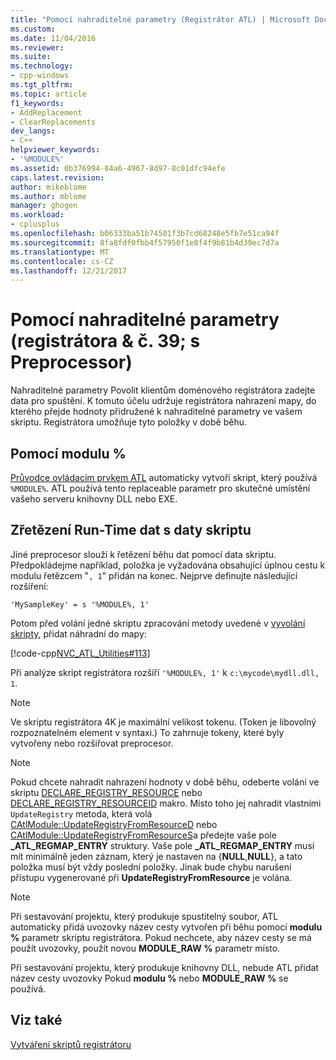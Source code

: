 ```yaml
---
title: "Pomocí nahraditelné parametry (Registrátor ATL) | Microsoft Docs"
ms.custom: 
ms.date: 11/04/2016
ms.reviewer: 
ms.suite: 
ms.technology:
- cpp-windows
ms.tgt_pltfrm: 
ms.topic: article
f1_keywords:
- AddReplacement
- ClearReplacements
dev_langs:
- C++
helpviewer_keywords:
- '%MODULE%'
ms.assetid: 0b376994-84a6-4967-8d97-8c01dfc94efe
caps.latest.revision: 
author: mikeblome
ms.author: mblome
manager: ghogen
ms.workload:
- cplusplus
ms.openlocfilehash: b06333ba51b74501f3b7cd68248e5fb7e51ca94f
ms.sourcegitcommit: 8fa8fdf0fbb4f57950f1e8f4f9b81b4d39ec7d7a
ms.translationtype: MT
ms.contentlocale: cs-CZ
ms.lasthandoff: 12/21/2017
---
```

# <a name="using-replaceable-parameters-the-registrar39s-preprocessor"></a>Pomocí nahraditelné parametry (registrátora & č. 39; s Preprocessor)
Nahraditelné parametry Povolit klientům doménového registrátora zadejte data pro spuštění. K tomuto účelu udržuje registrátora nahrazení mapy, do kterého přejde hodnoty přidružené k nahraditelné parametry ve vašem skriptu. Registrátora umožňuje tyto položky v době běhu.  
  
##  <a name="_atl_using_.25.module.25"></a>Pomocí modulu %  
 [Průvodce ovládacím prvkem ATL](../atl/reference/atl-control-wizard.md) automaticky vytvoří skript, který používá `%MODULE%`. ATL používá tento replaceable parametr pro skutečné umístění vašeho serveru knihovny DLL nebo EXE.  
  
## <a name="concatenating-run-time-data-with-script-data"></a>Zřetězení Run-Time dat s daty skriptu  
 Jiné preprocesor slouží k řetězení běhu dat pomocí data skriptu. Předpokládejme například, položka je vyžadována obsahující úplnou cestu k modulu řetězcem "`, 1`" přidán na konec. Nejprve definujte následující rozšíření:  
  
```  
'MySampleKey' = s '%MODULE%, 1'  
```  
  
 Potom před volání jedné skriptu zpracování metody uvedené v [vyvolání skripty](../atl/invoking-scripts.md), přidat náhradní do mapy:  
  
 [!code-cpp[NVC_ATL_Utilities#113](../atl/codesnippet/cpp/using-replaceable-parameters-the-registrar-s-preprocessor_1.cpp)]  
  
 Při analýze skript registrátora rozšíří `'%MODULE%, 1'` k `c:\mycode\mydll.dll, 1`.  
  
> [!NOTE]
>  Ve skriptu registrátora 4K je maximální velikost tokenu. (Token je libovolný rozpoznatelném element v syntaxi.) To zahrnuje tokeny, které byly vytvořeny nebo rozšiřovat preprocesor.  
  
> [!NOTE]
>  Pokud chcete nahradit nahrazení hodnoty v době běhu, odeberte volání ve skriptu [DECLARE_REGISTRY_RESOURCE](../atl/reference/registry-macros.md#declare_registry_resource) nebo [DECLARE_REGISTRY_RESOURCEID](../atl/reference/registry-macros.md#declare_registry_resourceid) makro. Místo toho jej nahradit vlastními `UpdateRegistry` metoda, která volá [CAtlModule::UpdateRegistryFromResourceD](../atl/reference/catlmodule-class.md#updateregistryfromresourced) nebo [CAtlModule::UpdateRegistryFromResourceS](../atl/reference/catlmodule-class.md#updateregistryfromresources)a předejte vaše pole **_ATL_REGMAP_ENTRY** struktury. Vaše pole **_ATL_REGMAP_ENTRY** musí mít minimálně jeden záznam, který je nastaven na {**NULL**,**NULL**}, a tato položka musí být vždy poslední položky. Jinak bude chybu narušení přístupu vygenerované při **UpdateRegistryFromResource** je volána.  
  
> [!NOTE]
>  Při sestavování projektu, který produkuje spustitelný soubor, ATL automaticky přidá uvozovky název cesty vytvořen při běhu pomocí **modulu %** parametr skriptu registrátora. Pokud nechcete, aby název cesty se má použít uvozovky, použít novou **MODULE_RAW %** parametr místo.  
>   
>  Při sestavování projektu, který produkuje knihovny DLL, nebude ATL přidat název cesty uvozovky Pokud **modulu %** nebo **MODULE_RAW %** se používá.  
  
## <a name="see-also"></a>Viz také  
 [Vytváření skriptů registrátoru](../atl/creating-registrar-scripts.md)

